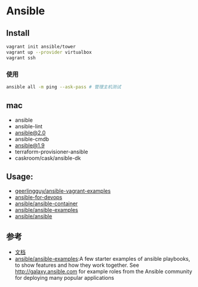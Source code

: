 # Ansible

## Install

```sh
vagrant init ansible/tower
vagrant up --provider virtualbox
vagrant ssh
```

### 使用

```sh
ansible all -m ping --ask-pass # 管理主机测试
```
## mac

* ansible
* ansible-lint
* ansible@2.0
* ansible-cmdb
* ansible@1.9
* terraform-provisioner-ansible
* caskroom/cask/ansible-dk

## Usage:

* [geerlingguy/ansible-vagrant-examples](https://github.com/geerlingguy/ansible-vagrant-examples)
* [ansible-for-devops](https://github.com/geerlingguy/ansible-for-devops)
* [ansible/ansible-container](https://github.com/ansible/ansible-container)
* [ansible/ansible-examples](https://github.com/ansible/ansible-examples)
* [ansible/ansible](https://github.com/ansible/ansible)

## 参考

* [文档](http://docs.ansible.com/ansible/latest/intro_installation.html)
* [ansible/ansible-examples](https://github.com/ansible/ansible-examples):A few starter examples of ansible playbooks, to show features and how they work together. See http://galaxy.ansible.com for example roles from the Ansible community for deploying many popular applications
